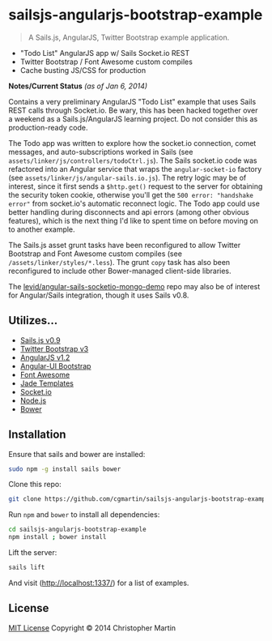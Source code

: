 # sailsjs-angularjs-bootstrap-example

> A Sails.js, AngularJS, Twitter Bootstrap example application.

- "Todo List" AngularJS app w/ Sails Socket.io REST
- Twitter Bootstrap / Font Awesome custom compiles
- Cache busting JS/CSS for production

**Notes/Current Status** *(as of Jan 6, 2014)*

Contains a very preliminary AngularJS "Todo List" example that uses Sails REST calls through Socket.io.
Be wary, this has been hacked together over a weekend as a Sails.js/AngularJS learning project.
Do not consider this as production-ready code.

The Todo app was written to explore how the socket.io connection, comet messages, and auto-subscriptions worked in
Sails (see `assets/linker/js/controllers/todoCtrl.js`).
The Sails socket.io code was refactored into an Angular service that wraps the `angular-socket-io` factory
(see `assets/linker/js/angular-sails.io.js`). The retry logic may be of interest, since it first sends a `$http.get()`
request to the server for obtaining the security token cookie, otherwise you'll get the `500 error: "handshake error"`
from socket.io's automatic reconnect logic. The Todo app could use better handling during disconnects and
api errors (among other obvious features), which is the next thing I'd like to spent time on before moving
on to another example.

The Sails.js asset grunt tasks have been reconfigured to allow Twitter Bootstrap and Font Awesome custom compiles
(see `/assets/linker/styles/*.less`).
The grunt `copy` task has also been reconfigured to include other Bower-managed client-side libraries.

The [levid/angular-sails-socketio-mongo-demo](https://github.com/levid/angular-sails-socketio-mongo-demo) repo
may also be of interest for Angular/Sails integration, though it uses Sails v0.8.

## Utilizes...

- [Sails.js v0.9](http://sailsjs.org/)
- [Twitter Bootstrap v3](http://getbootstrap.com/)
- [AngularJS v1.2](http://angularjs.org/)
- [Angular-UI Bootstrap](http://angular-ui.github.io/bootstrap/)
- [Font Awesome](http://fontawesome.io/)
- [Jade Templates](http://jade-lang.com/)
- [Socket.io](http://socket.io/)
- [Node.js](http://nodejs.org/api/)
- [Bower](http://bower.io/)

## Installation

Ensure that sails and bower are installed:
```sh
sudo npm -g install sails bower
```

Clone this repo:
```sh
git clone https://github.com/cgmartin/sailsjs-angularjs-bootstrap-example.git
```

Run `npm` and `bower` to install all dependencies:
```sh
cd sailsjs-angularjs-bootstrap-example
npm install ; bower install
```

Lift the server:
```sh
sails lift
```

And visit ([http://localhost:1337/](http://localhost:1337)) for a list of examples.

## License

[MIT License](http://cgm.mit-license.org/)  Copyright © 2014 Christopher Martin